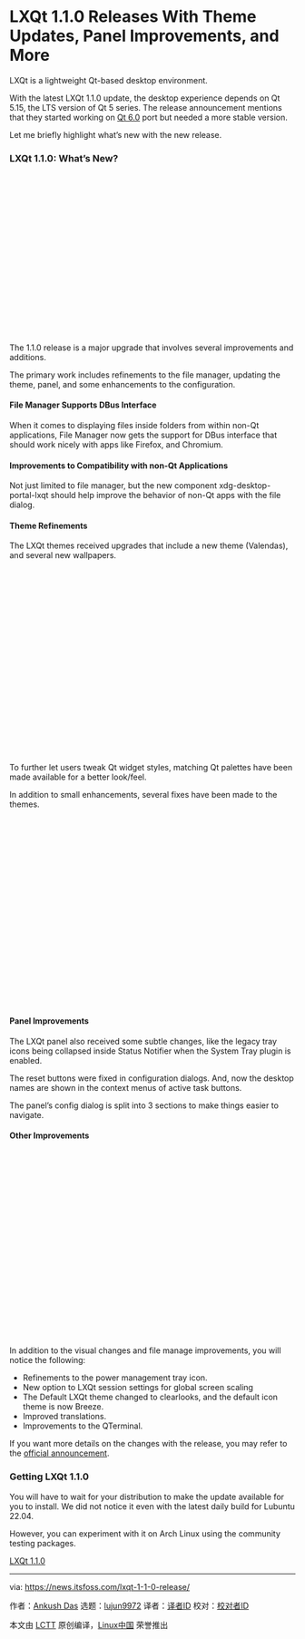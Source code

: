 [#]: subject: "LXQt 1.1.0 Releases With Theme Updates, Panel Improvements, and More"
[#]: via: "https://news.itsfoss.com/lxqt-1-1-0-release/"
[#]: author: "Ankush Das https://news.itsfoss.com/author/ankush/"
[#]: collector: "lujun9972"
[#]: translator: " "
[#]: reviewer: " "
[#]: publisher: " "
[#]: url: " "

LXQt 1.1.0 Releases With Theme Updates, Panel Improvements, and More
======

LXQt is a lightweight Qt-based desktop environment.

With the latest LXQt 1.1.0 update, the desktop experience depends on Qt 5.15, the LTS version of Qt 5 series. The release announcement mentions that they started working on [Qt 6.0][1] port but needed a more stable version.

Let me briefly highlight what’s new with the new release.

### LXQt 1.1.0: What’s New?

![][2]

The 1.1.0 release is a major upgrade that involves several improvements and additions.

The primary work includes refinements to the file manager, updating the theme, panel, and some enhancements to the configuration.

#### File Manager Supports DBus Interface

When it comes to displaying files inside folders from within non-Qt applications, File Manager now gets the support for DBus interface that should work nicely with apps like Firefox, and Chromium.

#### Improvements to Compatibility with non-Qt Applications

Not just limited to file manager, but the new component xdg-desktop-portal-lxqt should help improve the behavior of non-Qt apps with the file dialog.

#### Theme Refinements

The LXQt themes received upgrades that include a new theme (Valendas), and several new wallpapers.

![][3]

To further let users tweak Qt widget styles, matching Qt palettes have been made available for a better look/feel.

In addition to small enhancements, several fixes have been made to the themes.

![][4]

#### Panel Improvements

The LXQt panel also received some subtle changes, like the legacy tray icons being collapsed inside Status Notifier when the System Tray plugin is enabled.

The reset buttons were fixed in configuration dialogs. And, now the desktop names are shown in the context menus of active task buttons.

The panel’s config dialog is split into 3 sections to make things easier to navigate.

#### Other Improvements

![][5]

In addition to the visual changes and file manage improvements, you will notice the following:

  * Refinements to the power management tray icon.
  * New option to LXQt session settings for global screen scaling
  * The Default LXQt theme changed to clearlooks, and the default icon theme is now Breeze.
  * Improved translations.
  * Improvements to the QTerminal.



If you want more details on the changes with the release, you may refer to the [official announcement][6].

### Getting LXQt 1.1.0

You will have to wait for your distribution to make the update available for you to install. We did not notice it even with the latest daily build for Lubuntu 22.04.

However, you can experiment with it on Arch Linux using the community testing packages.

[LXQt 1.1.0][7]

--------------------------------------------------------------------------------

via: https://news.itsfoss.com/lxqt-1-1-0-release/

作者：[Ankush Das][a]
选题：[lujun9972][b]
译者：[译者ID](https://github.com/译者ID)
校对：[校对者ID](https://github.com/校对者ID)

本文由 [LCTT](https://github.com/LCTT/TranslateProject) 原创编译，[Linux中国](https://linux.cn/) 荣誉推出

[a]: https://news.itsfoss.com/author/ankush/
[b]: https://github.com/lujun9972
[1]: https://news.itsfoss.com/qt-6-released/
[2]: data:image/svg+xml;base64,PHN2ZyBoZWlnaHQ9IjU3OCIgd2lkdGg9IjEwMjQiIHhtbG5zPSJodHRwOi8vd3d3LnczLm9yZy8yMDAwL3N2ZyIgdmVyc2lvbj0iMS4xIi8+
[3]: data:image/svg+xml;base64,PHN2ZyBoZWlnaHQ9IjU3NCIgd2lkdGg9Ijg3OSIgeG1sbnM9Imh0dHA6Ly93d3cudzMub3JnLzIwMDAvc3ZnIiB2ZXJzaW9uPSIxLjEiLz4=
[4]: data:image/svg+xml;base64,PHN2ZyBoZWlnaHQ9IjU3NiIgd2lkdGg9Ijg3NyIgeG1sbnM9Imh0dHA6Ly93d3cudzMub3JnLzIwMDAvc3ZnIiB2ZXJzaW9uPSIxLjEiLz4=
[5]: data:image/svg+xml;base64,PHN2ZyBoZWlnaHQ9IjU3NCIgd2lkdGg9Ijg3OCIgeG1sbnM9Imh0dHA6Ly93d3cudzMub3JnLzIwMDAvc3ZnIiB2ZXJzaW9uPSIxLjEiLz4=
[6]: https://lxqt-project.org/release/2022/04/15/lxqt-1-1-0/
[7]: https://lxqt-project.org/

